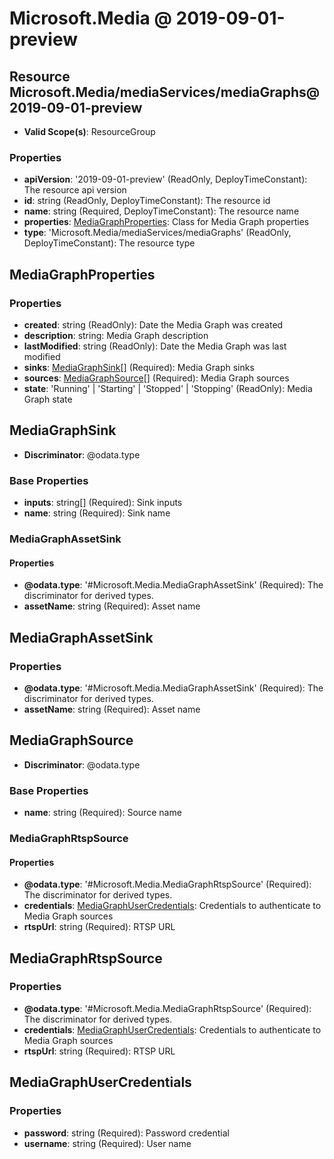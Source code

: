 # Microsoft.Media @ 2019-09-01-preview

## Resource Microsoft.Media/mediaServices/mediaGraphs@2019-09-01-preview
* **Valid Scope(s)**: ResourceGroup
### Properties
* **apiVersion**: '2019-09-01-preview' (ReadOnly, DeployTimeConstant): The resource api version
* **id**: string (ReadOnly, DeployTimeConstant): The resource id
* **name**: string (Required, DeployTimeConstant): The resource name
* **properties**: [MediaGraphProperties](#mediagraphproperties): Class for Media Graph properties
* **type**: 'Microsoft.Media/mediaServices/mediaGraphs' (ReadOnly, DeployTimeConstant): The resource type

## MediaGraphProperties
### Properties
* **created**: string (ReadOnly): Date the Media Graph was created
* **description**: string: Media Graph  description
* **lastModified**: string (ReadOnly): Date the Media Graph was last modified
* **sinks**: [MediaGraphSink](#mediagraphsink)[] (Required): Media Graph sinks
* **sources**: [MediaGraphSource](#mediagraphsource)[] (Required): Media Graph sources
* **state**: 'Running' | 'Starting' | 'Stopped' | 'Stopping' (ReadOnly): Media Graph state

## MediaGraphSink
* **Discriminator**: @odata.type

### Base Properties
* **inputs**: string[] (Required): Sink inputs
* **name**: string (Required): Sink name
### MediaGraphAssetSink
#### Properties
* **@odata.type**: '#Microsoft.Media.MediaGraphAssetSink' (Required): The discriminator for derived types.
* **assetName**: string (Required): Asset name


## MediaGraphAssetSink
### Properties
* **@odata.type**: '#Microsoft.Media.MediaGraphAssetSink' (Required): The discriminator for derived types.
* **assetName**: string (Required): Asset name

## MediaGraphSource
* **Discriminator**: @odata.type

### Base Properties
* **name**: string (Required): Source name
### MediaGraphRtspSource
#### Properties
* **@odata.type**: '#Microsoft.Media.MediaGraphRtspSource' (Required): The discriminator for derived types.
* **credentials**: [MediaGraphUserCredentials](#mediagraphusercredentials): Credentials to authenticate to Media Graph sources
* **rtspUrl**: string (Required): RTSP URL


## MediaGraphRtspSource
### Properties
* **@odata.type**: '#Microsoft.Media.MediaGraphRtspSource' (Required): The discriminator for derived types.
* **credentials**: [MediaGraphUserCredentials](#mediagraphusercredentials): Credentials to authenticate to Media Graph sources
* **rtspUrl**: string (Required): RTSP URL

## MediaGraphUserCredentials
### Properties
* **password**: string (Required): Password credential
* **username**: string (Required): User name

